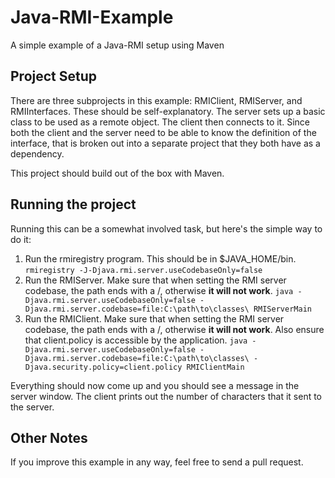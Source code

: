 # Java-RMI-Example
A simple example of a Java-RMI setup using Maven

## Project Setup

There are three subprojects in this example: RMIClient, RMIServer, and RMIInterfaces.  These should be self-explanatory.  The server sets up a basic class to be used as a remote object.  The client then connects to it.  Since both the client and the server need to be able to know the definition of the interface, that is broken out into a separate project that they both have as a dependency.

This project should build out of the box with Maven.

## Running the project

Running this can be a somewhat involved task, but here's the simple way to do it:

1. Run the rmiregistry program.  This should be in $JAVA_HOME/bin.  ``rmiregistry -J-Djava.rmi.server.useCodebaseOnly=false``
2. Run the RMIServer.  Make sure that when setting the RMI server codebase, the path ends with a /, otherwise **it will not work**.  ``java -Djava.rmi.server.useCodebaseOnly=false -Djava.rmi.server.codebase=file:C:\path\to\classes\ RMIServerMain``
3. Run the RMIClient.  Make sure that when setting the RMI server codebase, the path ends with a /, otherwise **it will not work**.  Also ensure that client.policy is accessible by the application.  ``java -Djava.rmi.server.useCodebaseOnly=false -Djava.rmi.server.codebase=file:C:\path\to\classes\ -Djava.security.policy=client.policy RMIClientMain``

Everything should now come up and you should see a message in the server window.  The client prints out the number of characters that it sent to the server.

## Other Notes

If you improve this example in any way, feel free to send a pull request.
